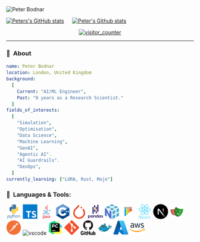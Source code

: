 <img src="https://capsule-render.vercel.app/api?type=rounded&height=100&color=000AF5&text=Peter%20Bodnar&fontColor=FFFFFF&fontSize=60" alt="Peter Bodnar" />

<p align="center" width="100%">
  
  [![Peters's GitHub stats](https://github-readme-stats.vercel.app/api?username=ptbdnr&show_icons=true&hide=stars&theme=transparent)](https://github.com/ptbdnr/github-readme-stats) &emsp; [![Peter's Github stats](https://github-readme-stats.vercel.app/api/top-langs/?username=ptbdnr&show_icons=true&theme=transparent&layout=compact)](https://github.com/ptbdnr)
</p>

<p align="center">
  <a href="https://hits.seeyoufarm.com">
    <img src="https://hits.seeyoufarm.com/api/count/incr/badge.svg?url=https%3A%2F%2Fgithub.com%2Fptbdnr&count_bg=%2379C83D&title_bg=%23555555&icon=&icon_color=%23E7E7E7&title=hits&edge_flat=false" alt="visitor_counter"/>
  </a>
</p>

---

### 👋 &nbsp;About
```yaml
name: Peter Bodnar
location: London, United Kingdom
background:
  [
    Current: "AI/ML Engineer",
    Past: "8 years as a Research Scientist."
  ]
fields_of_interests:
  [
    "Simulation",
    "Optimisation",
    "Data Science",
    "Machine Learning",
    "GenAI",
    "Agentic AI".
    "AI Guardrails".
    "DevOps",
  ]  
currently_learning: ["LORA, Rust, Mojo"]
```

### 🚀 &nbsp;Languages & Tools:
<p align="left">
<!-- LANGUAGE -->
<img src="https://raw.githubusercontent.com/devicons/devicon/master/icons/python/python-original-wordmark.svg" alt="python" width="40" height="40" />
<img src="https://github.com/devicons/devicon/blob/master/icons/typescript/typescript-original.svg" alt="typescript" width="40" height="40" />
<img src="https://github.com/devicons/devicon/blob/master/icons/java/java-original-wordmark.svg" alt="java" width="40" height="40" />
<img src="https://github.com/devicons/devicon/blob/master/icons/cplusplus/cplusplus-original.svg" alt="cplusplus" width="40" height="40" />
<!-- <img src="https://github.com/devicons/devicon/blob/master/icons/latex/latex-original.svg" alt="latex" width="40" height="40" /> -->

  <!-- PACKAGES / FRAMEWORKS -->
<img src="https://github.com/devicons/devicon/blob/master/icons/pytorch/pytorch-original.svg" alt="pytorch" width="40" height="40" />
<img src="https://github.com/devicons/devicon/blob/master/icons/pandas/pandas-original-wordmark.svg" alt="numpy" width="40" height="40" />
<img src="https://github.com/devicons/devicon/blob/master/icons/numpy/numpy-original.svg" alt="numpy" width="40" height="40" />
<!-- <img src="https://github.com/devicons/devicon/blob/master/icons/matplotlib/matplotlib-original.svg" alt="matplotlib" width="40" height="40" /> -->
<!-- <img src="https://github.com/devicons/devicon/blob/master/icons/plotly/plotly-original.svg" alt="plotly" width="40" height="40" /> -->
<!-- <img src="https://github.com/devicons/devicon/blob/master/icons/anaconda/anaconda-original.svg" alt="anaconda" width="40" height="40" /> -->
<img src="https://github.com/devicons/devicon/blob/master/icons/pytest/pytest-original.svg" alt="anaconda" width="40" height="40" />

<img src="https://raw.githubusercontent.com/devicons/devicon/master/icons/react/react-original-wordmark.svg" alt="react" width="40" height="40" />
<img src="https://github.com/devicons/devicon/blob/master/icons/nextjs/nextjs-original.svg" alt="nodejs" width="40" height="40" />
<!-- <img src="https://github.com/devicons/devicon/blob/master/icons/d3js/d3js-original.svg" alt="d3js" width="40" height="40" /> -->
<img src="https://github.com/devicons/devicon/blob/master/icons/playwright/playwright-original.svg" alt="playwright" width="40" height="40" />
<img src="https://github.com/devicons/devicon/blob/master/icons/postman/postman-original.svg" alt="postman" width="40" height="40" />
<!-- IDE -->
<img src="https://cdn.jsdelivr.net/gh/devicons/devicon/icons/vscode/vscode-original.svg" alt="vscode" width="40" height="40"/>
<img src="https://github.com/devicons/devicon/blob/master/icons/pycharm/pycharm-original.svg" alt="pycharm" width="40" height="40"/>
<!-- STORAGE -->
<img src="https://github.com/devicons/devicon/blob/master/icons/git/git-original.svg" alt="git" width="40" height="40"/>
<img src="https://github.com/devicons/devicon/blob/master/icons/github/github-original-wordmark.svg" alt="github" width="40" height="40"/>
<!--<img src="https://github.com/devicons/devicon/blob/master/icons/cosmosdb/cosmosdb-original.svg" alt="cosmosdb" width="40" height="40"/> -->
<!-- <img src="https://github.com/devicons/devicon/blob/master/icons/dynamodb/dynamodb-original.svg" alt="dynamodb" width="40" height="40"/> -->
<!-- PLATFORMS -->
<!-- <img src="https://github.com/devicons/devicon/blob/master/icons/linux/linux-original.svg" alt="linux" width="40" height="40"/> -->
<img src="https://github.com/devicons/devicon/blob/master/icons/docker/docker-original.svg" alt="docker" width="40" height="40"/>
<img src="https://github.com/devicons/devicon/blob/master/icons/azure/azure-original.svg" alt="azure" width="40" height="40"/>
<img src="https://github.com/devicons/devicon/blob/master/icons/amazonwebservices/amazonwebservices-original-wordmark.svg" alt="aws" width="40" height="40"/>
</p>

<!--
This repository because its `README.md` (this file) appears on your GitHub profile.

Here are some ideas to get you started:

- 🔭 I’m currently working on ...
- 🌱 I’m currently learning ...
- 👯 I’m looking to collaborate on ...
- 🤔 I’m looking for help with ..

**DerrickCGT/DerrickCGT** is a ✨ _special_ ✨.
- 💬 Ask me about ...
- 📫 How to reach me: ...
- 😄 Pronouns: ...
- ⚡ Fun fact: ...
-->
